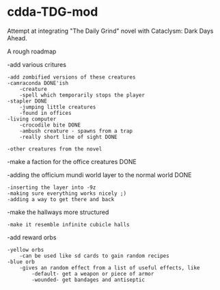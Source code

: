 # cdda-TDG-mod
Attempt at integrating "The Daily Grind" novel with Cataclysm: Dark Days Ahead.

A rough roadmap

-add various critures 

	-add zombified versions of these creatures
	-camraconda DONE'ish
		-creature
		-spell which temporarily stops the player
	-stapler DONE 
		-jumping little creatures
		-found in offices
	-living computer 
		-crocodile bite DONE
		-ambush creature - spawns from a trap
		-really short line of sight DONE

 	-other creatures from the novel
-make a faction for the office creatures DONE

-adding the officium mundi world layer to the normal world DONE

	-inserting the layer into -9z
	-making sure everything works nicely ;)
	-adding a way to get there and back
-make the hallways more structured

	-make it resemble infinite cubicle halls
-add reward orbs

	-yellow orbs 
		-can be used like sd cards to gain random recipes
	-blue orb
		-gives an random effect from a list of useful effects, like
			-default- get a weapon or piece of armor
			-wounded- get bandages and antiseptic
